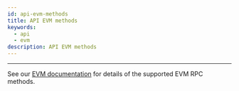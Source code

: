 ```yaml
---
id: api-evm-methods
title: API EVM methods
keywords:
  - api
  - evm
description: API EVM methods
---
```


---

See our [EVM documentation](../../zilevm/protocol/developer-rpc.md) for details of the supported EVM RPC methods.
